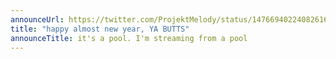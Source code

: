 ```yaml
---
announceUrl: https://twitter.com/ProjektMelody/status/1476694022408261640
title: "happy almost new year, YA BUTTS"
announceTitle: it's a pool. I'm streaming from a pool
---
```

